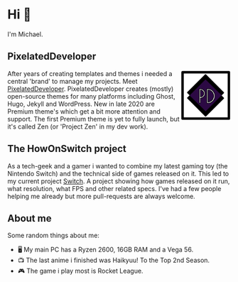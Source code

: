 # Hi 👋

I'm Michael. 

## PixelatedDeveloper

<a href="https://github.com/pixelateddeveloper"><img height="115" align="right" src="https://github.com/PixelatedDeveloper/PixelatedDeveloper/raw/master/icon/logo.png"></a>

After years of creating templates and themes i needed a central 'brand' to manage my projects. Meet [PixelatedDeveloper](https://github.com/pixelateddeveloper). PixelatedDeveloper creates (mostly) open-source themes for many platforms including Ghost, Hugo, Jekyll and WordPress. New in late 2020 are Premium theme's which get a bit more attention and support. The first Premium theme is yet to fully launch, but it's called Zen (or 'Project Zen' in my dev work).

## The HowOnSwitch project
As a tech-geek and a gamer i wanted to combine my latest gaming toy (the Nintendo Switch) and the technical side of games released on it. This led to my current project [Switch](https://github.com/PixelatedDeveloper/switch). A project showing how games released on it run, what resolution, what FPS and other related specs. I've had a few people helping me already but more pull-requests are always welcome.

## About me
Some random things about me: 
- 🖥️  My main PC has a Ryzen 2600, 16GB RAM and a Vega 56. 
- 📺 The last anime i finished was Haikyuu! To the Top 2nd Season.
- 🎮 The game i play most is Rocket League.